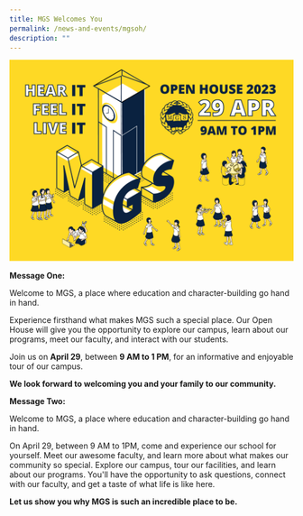 ```yaml
---
title: MGS Welcomes You
permalink: /news-and-events/mgsoh/
description: ""
---
```

![](/images/Secondary/openhouse2023.png)

**Message One:**

Welcome to MGS, a place where education and character-building go hand in hand.

Experience firsthand what makes MGS such a special place. Our Open House will give you the opportunity to explore our campus, learn about our programs, meet our faculty, and interact with our students.

Join us on **April 29**, between **9 AM to 1 PM**, for an informative and enjoyable tour of our campus. 

**We look forward to welcoming you and your family to our community.**



**Message Two:**

Welcome to MGS, a place where education and character-building go hand in hand.

On April 29, between 9 AM to 1PM, come and experience our school for yourself. Meet our awesome faculty, and learn more about what makes our community so special. Explore our campus, tour our facilities, and learn about our programs. You'll have the opportunity to ask questions, connect with our faculty, and get a taste of what life is like here.

**Let us show you why MGS is such an incredible place to be.**